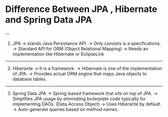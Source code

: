 # Difference Between JPA , Hibernate and Spring Data JPA
--
1. JPA
   -> stands Java Persistance API.
   -> Only consists is a specifications.
   -> Standard API for ORM (Object Relational Mapping)
   -> Needs an implementation like Hibernate or EclipseLink
--------
2. Hiberante
   -> It is a framework.
   -> Hibernate is one of the implementation of JPA.
   -> Provides actual ORM engine that maps Java objects to database tables.
------
3. Spring Data JPA
   -> Spring-based framework that sits on top of JPA.
   -> Simplifies JPA usage by eliminating boilerplate code typically for implementing DAOs. (Data Access Object)
   -> Uses Hiberante by default.
   -> Auto-generate queries based on method names.
   
   
   
